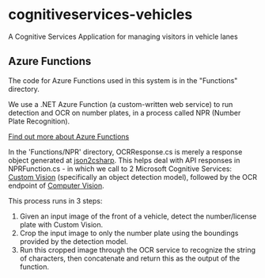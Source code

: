 # cognitiveservices-vehicles
A Cognitive Services Application for managing visitors in vehicle lanes

## Azure Functions

The code for Azure Functions used in this system is in the "Functions" directory.

We use a .NET Azure Function (a custom-written web service) to run detection and OCR on number plates, in a process called NPR (Number Plate Recognition).

[Find out more about Azure Functions](https://azure.microsoft.com/en-gb/services/functions/?&OCID=AID719823_SEM_0DwINtxM&dclid=CMCWgYfO4twCFUtj0wodcTkJSQ)

In the 'Functions/NPR' directory, OCRResponse.cs is merely a response object generated at [json2csharp](http://json2csharp.com/). This helps deal with API responses in NPRFunction.cs - in which we call to 2 Microsoft Cognitive Services: [Custom Vision](https://customvision.ai) (specifically an object detection model), followed by the OCR endpoint of [Computer Vision](https://azure.microsoft.com/en-gb/services/cognitive-services/computer-vision/).

This process runs in 3 steps:

1. Given an input image of the front of a vehicle, detect the number/license plate with Custom Vision.
2. Crop the input image to only the number plate using the boundings provided by the detection model.
3. Run this cropped image through the OCR service to recognize the string of characters, then concatenate and return this as the output of the function.